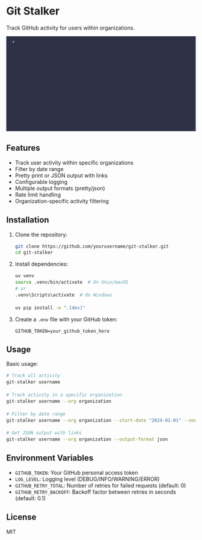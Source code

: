 # Git Stalker

Track GitHub activity for users within organizations.

![Demo](demo/demo.gif)

## Features

- Track user activity within specific organizations
- Filter by date range
- Pretty print or JSON output with links
- Configurable logging
- Multiple output formats (pretty/json)
- Rate limit handling
- Organization-specific activity filtering

## Installation

1. Clone the repository:
   ```sh
   git clone https://github.com/yourusername/git-stalker.git
   cd git-stalker
   ```

2. Install dependencies:
   ```sh
   uv venv
   source .venv/bin/activate  # On Unix/macOS
   # or
   .venv\Scripts\activate  # On Windows
   
   uv pip install -e ".[dev]"
   ```

3. Create a `.env` file with your GitHub token:
   ```
   GITHUB_TOKEN=your_github_token_here
   ```

## Usage

Basic usage:
```sh
# Track all activity
git-stalker username

# Track activity in a specific organization
git-stalker username --org organization

# Filter by date range
git-stalker username --org organization --start-date "2024-01-01" --end-date "2024-02-01"

# Get JSON output with links
git-stalker username --org organization --output-format json
```

## Environment Variables

- `GITHUB_TOKEN`: Your GitHub personal access token
- `LOG_LEVEL`: Logging level (DEBUG/INFO/WARNING/ERROR)
- `GITHUB_RETRY_TOTAL`: Number of retries for failed requests (default: 0)
- `GITHUB_RETRY_BACKOFF`: Backoff factor between retries in seconds (default: 0.1)

## License

MIT

